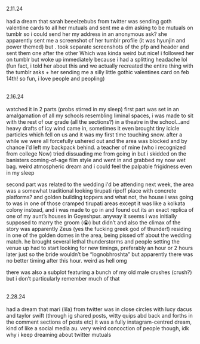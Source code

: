 2.11.24<br /><br />
          had a dream that sarah beeelzebubs from twitter was sending goth valentine cards to all her mutuals and sent me a dm asking to be mutuals on tumblr so i could send her my address in an anonymous ask? she apparently sent me a screenshot of her tumblr profile (it was hyunjin and power themed) but . took separate screenshots of the pfp and header and sent them one after the other Which was kinda weird but nice! i followed her on tumblr but woke up immediately because i had a splitting headache lol (fun fact, i told her about this and we actually recreated the entire thing with the tumblr asks + her sending me a silly little gothic valentines card on feb 14th! so fun, i love people and peopling)
          <br /><br />

2.16.24<br /><br />
          watched it in 2 parts (probs stirred in my sleep) first part was set in an amalgamation of all my schools resembling liminal spaces, i was made to sit with the rest of our grade (all the sections?) in a theatre in the school...and heavy drafts of icy wind came in, sometimes it even brought tiny icicle particles which fell on us and it was my first time touching snow. after a while we were all forcefully ushered out and the area was blocked and by chance i'd left my backpack behind. a teacher of mine (who i recognized from college Now) tried dissuading me from going in but i skidded on the banisters coming-of-age film style and went in and grabbed my now wet bag. weird atmospheric dream and i could feel the palpable frigidness even in my sleep

second part was related to the wedding i'd be attending next week, the area was a somewhat traditional looking tirupati ripoff place with concrete platforms? and golden building toppers and what not, the house i was going to was in one of those cramped tirupati areas except it was like a kolkata colony instead, and i was made to go in and found out its an exact replica of one of my aunt’s houses in Goyeshpur. anyway it seems i was initially supposed to marry the groom (😭) but didn’t and also the climax of the story was apparently Zeus (yes the fucking greek god of thunder!) residing in one of the golden domes in the area, being pissed off about the wedding match. he brought several lethal thunderstorms and people setting the venue up had to start looking for new timings, preferably an hour or 2 hours later just so the bride wouldn’t be “lognobhroshta” but apparently there was no better timing after this hour. weird as hell omg


there was also a subplot featuring a bunch of my old male crushes (crush?) but i don’t particularly remember much of that
          <br /><br />

2.28.24<br /><br />
          had a dream that mari (lila) from twitter was in close circles with lucy dacus and taylor swift (through ig shared posts, witty quips abd back and forths in the comment sections of posts etc) it was a fully instagram-centred dream, kind of like a social media au. very weird concoction of people though, idk why i keep dreaming about twitter mutuals
          <br /><br />